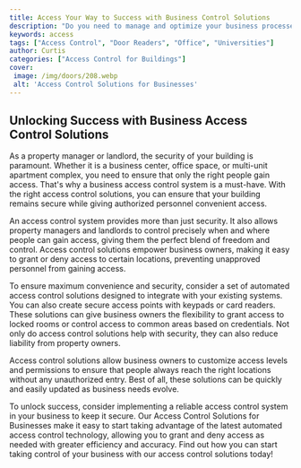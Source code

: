 ```yaml
---
title: Access Your Way to Success with Business Control Solutions
description: "Do you need to manage and optimize your business processes Learn how Business Control Solutions can help you access your way to success Discover helpful tools and tips that will make the entire process a breeze"
keywords: access
tags: ["Access Control", "Door Readers", "Office", "Universities"]
author: Curtis
categories: ["Access Control for Buildings"]
cover: 
 image: /img/doors/208.webp
 alt: 'Access Control Solutions for Businesses'
---
```

## Unlocking Success with Business Access Control Solutions 

As a property manager or landlord, the security of your building is paramount. Whether it is a business center, office space, or multi-unit apartment complex, you need to ensure that only the right people gain access. That's why a business access control system is a must-have. With the right access control solutions, you can ensure that your building remains secure while giving authorized personnel convenient access. 

An access control system provides more than just security. It also allows property managers and landlords to control precisely when and where people can gain access, giving them the perfect blend of freedom and control. Access control solutions empower business owners, making it easy to grant or deny access to certain locations, preventing unapproved personnel from gaining access. 

To ensure maximum convenience and security, consider a set of automated access control solutions designed to integrate with your existing systems. You can also create secure access points with keypads or card readers. These solutions can give business owners the flexibility to grant access to locked rooms or control access to common areas based on credentials. Not only do access control solutions help with security, they can also reduce liability from property owners. 

Access control solutions allow business owners to customize access levels and permissions to ensure that people always reach the right locations without any unauthorized entry. Best of all, these solutions can be quickly and easily updated as business needs evolve.

To unlock success, consider implementing a reliable access control system in your business to keep it secure. Our Access Control Solutions for Businesses make it easy to start taking advantage of the latest automated access control technology, allowing you to grant and deny access as needed with greater efficiency and accuracy. Find out how you can start taking control of your business with our access control solutions today!
